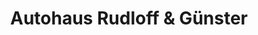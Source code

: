 ---
title: "Autohaus Rudloff & Günster"
url: /speyer/autohaus-rudloff-und-guenster/
shop: Autohaus
---